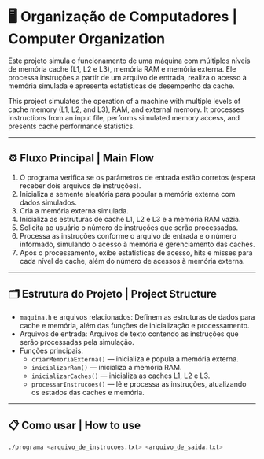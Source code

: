 # 🖥️ Organização de Computadores | Computer Organization

Este projeto simula o funcionamento de uma máquina com múltiplos níveis de memória cache (L1, L2 e L3), memória RAM e memória externa. Ele processa instruções a partir de um arquivo de entrada, realiza o acesso à memória simulada e apresenta estatísticas de desempenho da cache.

This project simulates the operation of a machine with multiple levels of cache memory (L1, L2, and L3), RAM, and external memory. It processes instructions from an input file, performs simulated memory access, and presents cache performance statistics.

---

## ⚙️ Fluxo Principal | Main Flow

1. O programa verifica se os parâmetros de entrada estão corretos (espera receber dois arquivos de instruções).  
2. Inicializa a semente aleatória para popular a memória externa com dados simulados.  
3. Cria a memória externa simulada.  
4. Inicializa as estruturas de cache L1, L2 e L3 e a memória RAM vazia.  
5. Solicita ao usuário o número de instruções que serão processadas.  
6. Processa as instruções conforme o arquivo de entrada e o número informado, simulando o acesso à memória e gerenciamento das caches.  
7. Após o processamento, exibe estatísticas de acesso, hits e misses para cada nível de cache, além do número de acessos à memória externa.

---

## 🗂️ Estrutura do Projeto | Project Structure

- `maquina.h` e arquivos relacionados: Definem as estruturas de dados para cache e memória, além das funções de inicialização e processamento.  
- Arquivos de entrada: Arquivos de texto contendo as instruções que serão processadas pela simulação.  
- Funções principais:
  - `criarMemoriaExterna()` — inicializa e popula a memória externa.  
  - `inicializarRam()` — inicializa a memória RAM.  
  - `inicializarCaches()` — inicializa as caches L1, L2 e L3.  
  - `processarInstrucoes()` — lê e processa as instruções, atualizando os estados das caches e memória.

---

## 📋 Como usar | How to use

```bash
./programa <arquivo_de_instrucoes.txt> <arquivo_de_saida.txt>
